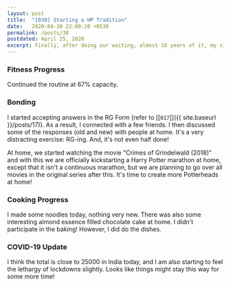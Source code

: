 ```yaml
---
layout: post
title:  "[038] Starting a HP Tradition"
date:   2020-04-30 22:00:20 +0530
permalink: /posts/38
postdated: April 25, 2020
excerpt: Finally, after doing our waiting, almost 10 years of it, my sister and I are creating new Potterheads at home.
---
```


### Fitness Progress
Continued the routine at 67% capacity.

### Bonding
I started accepting answers in the RG Form (refer to [\[`017`\]]({{ site.baseurl }}/posts/17)). As a result, I connected with a few friends. I then discussed some of the responses (old and new) with people at home. It's a very distracting exercise: RG-ing. And, it's not even half done!

At home, we started watching the movie "Crimes of Grindelwald (2018)" and with this we are officially kickstarting a Harry Potter marathon at home, except that it isn't a continuous marathon, but we are planning to go over all movies in the original series after this. It's time to create more Potterheads at home!

### Cooking Progress
I made some noodles today, nothing very new. There was also some interesting almond essence filled chocolate cake at home. I didn't participate in the baking! However, I did do the dishes.

### COVID-19 Update
I think the total is close to 25000 in India today, and I am also starting to feel the lethargy of lockdowns slightly. Looks like things might stay this way for some more time!
